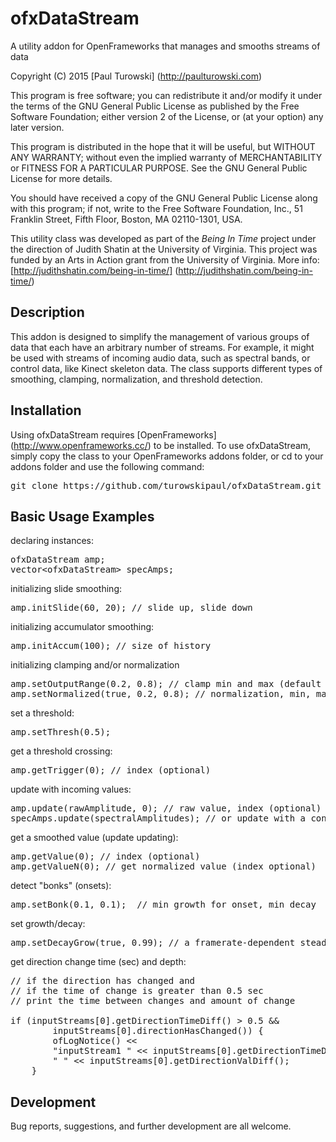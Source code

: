 # ofxDataStream
A utility addon for OpenFrameworks that manages and smooths streams of data

Copyright (C) 2015 [Paul Turowski] (http://paulturowski.com)

This program is free software; you can redistribute it and/or
modify it under the terms of the GNU General Public License
as published by the Free Software Foundation; either version 2
of the License, or (at your option) any later version.

This program is distributed in the hope that it will be useful,
but WITHOUT ANY WARRANTY; without even the implied warranty of
MERCHANTABILITY or FITNESS FOR A PARTICULAR PURPOSE.  See the
GNU General Public License for more details.

You should have received a copy of the GNU General Public License
along with this program; if not, write to the Free Software
Foundation, Inc., 51 Franklin Street, Fifth Floor, Boston, MA  02110-1301, USA.

This utility class was developed as part of the <i>Being In Time</i> project under the direction of Judith Shatin at the University of Virginia.  This project was funded by an Arts in Action grant from the University of Virginia. More info: [http://judithshatin.com/being-in-time/] (http://judithshatin.com/being-in-time/)

Description
-----------
This addon is designed to simplify the management of various groups of data that each have an arbitrary number of streams.  For example, it might be used with streams of incoming audio data, such as spectral bands, or control data, like Kinect skeleton data.  The class supports different types of smoothing, clamping, normalization, and threshold detection.

Installation
------------
Using ofxDataStream requires [OpenFrameworks] (http://www.openframeworks.cc/) to be installed. To use ofxDataStream, simply copy the class to your OpenFrameworks addons folder, or cd to your addons folder and use the following command:
<pre>git clone https://github.com/turowskipaul/ofxDataStream.git</pre>

Basic Usage Examples
--------------------
declaring instances:
<pre>
ofxDataStream amp;
vector&lt;ofxDataStream&gt; specAmps;
</pre>

initializing slide smoothing:
<pre>
amp.initSlide(60, 20); // slide up, slide down
</pre>

initializing accumulator smoothing:
<pre>
amp.initAccum(100); // size of history
</pre>

initializing clamping and/or normalization
<pre>
amp.setOutputRange(0.2, 0.8); // clamp min and max (default 0 and 1)
amp.setNormalized(true, 0.2, 0.8); // normalization, min, max, clamped (default is true)
</pre>

set a threshold:
<pre>
amp.setThresh(0.5);
</pre>

get a threshold crossing:
<pre>
amp.getTrigger(0); // index (optional)
</pre>

update with incoming values:
<pre>
amp.update(rawAmplitude, 0); // raw value, index (optional)
specAmps.update(spectralAmplitudes); // or update with a const vector ref
</pre>

get a smoothed value (update updating):
<pre>
amp.getValue(0); // index (optional)
amp.getValueN(0); // get normalized value (index optional)
</pre>

detect "bonks" (onsets):
<pre>
amp.setBonk(0.1, 0.1);  // min growth for onset, min decay
</pre>

set growth/decay:
<pre>
amp.setDecayGrow(true, 0.99); // a framerate-dependent steady decay/growth
</pre>

get direction change time (sec) and depth:
<pre>
// if the direction has changed and
// if the time of change is greater than 0.5 sec
// print the time between changes and amount of change

if (inputStreams[0].getDirectionTimeDiff() > 0.5 &&
        inputStreams[0].directionHasChanged()) {
        ofLogNotice() <<
        "inputStream1 " << inputStreams[0].getDirectionTimeDiff() <<
        " " << inputStreams[0].getDirectionValDiff();
    }
</pre>

Development
-----------
Bug reports, suggestions, and further development are all welcome.
